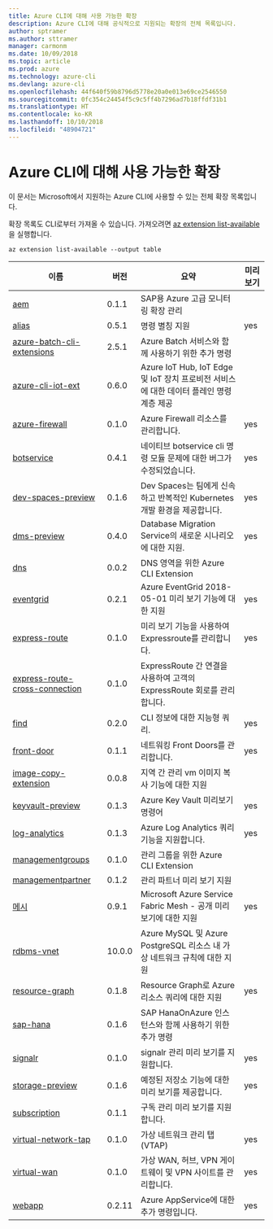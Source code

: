 ```yaml
---
title: Azure CLI에 대해 사용 가능한 확장
description: Azure CLI에 대해 공식적으로 지원되는 확장의 전체 목록입니다.
author: sptramer
ms.author: sttramer
manager: carmonm
ms.date: 10/09/2018
ms.topic: article
ms.prod: azure
ms.technology: azure-cli
ms.devlang: azure-cli
ms.openlocfilehash: 44f640f59b8796d5778e20a0e013e69ce2546550
ms.sourcegitcommit: 0fc354c24454f5c9c5ff4b7296ad7b18ffdf31b1
ms.translationtype: HT
ms.contentlocale: ko-KR
ms.lasthandoff: 10/10/2018
ms.locfileid: "48904721"
---
```

# <a name="available-extensions-for-the-azure-cli"></a>Azure CLI에 대해 사용 가능한 확장

이 문서는 Microsoft에서 지원하는 Azure CLI에 사용할 수 있는 전체 확장 목록입니다.

확장 목록도 CLI로부터 가져올 수 있습니다. 가져오려면 [az extension list-available](/cli/azure/extension?view=azure-cli-latest#az-extension-list-available)을 실행합니다.

```azurecli
az extension list-available --output table
```

| 이름 | 버전 | 요약 | 미리 보기 |
|------|---------|---------|---------|
| [aem](https://github.com/Azure/azure-cli-extensions) | 0.1.1 | SAP용 Azure 고급 모니터링 확장 관리 |  |
| [alias](https://github.com/Azure/azure-cli-extensions) | 0.5.1 | 명령 별칭 지원 | yes |
| [azure-batch-cli-extensions](https://github.com/Azure/azure-batch-cli-extensions) | 2.5.1 | Azure Batch 서비스와 함께 사용하기 위한 추가 명령 |  |
| [azure-cli-iot-ext](https://github.com/azure/azure-iot-cli-extension) | 0.6.0 | Azure IoT Hub, IoT Edge 및 IoT 장치 프로비전 서비스에 대한 데이터 플레인 명령 계층 제공 |  |
| [azure-firewall](https://github.com/Azure/azure-cli-extensions/tree/master/src/azure-firewall) | 0.1.0 | Azure Firewall 리소스를 관리합니다. | yes |
| [botservice](https://github.com/Azure/azure-cli-extensions) | 0.4.1 | 네이티브 botservice cli 명령 모듈 문제에 대한 버그가 수정되었습니다. | yes |
| [dev-spaces-preview](https://github.com/Azure/azure-cli-extensions) | 0.1.6 | Dev Spaces는 팀에게 신속하고 반복적인 Kubernetes 개발 환경을 제공합니다. | yes |
| [dms-preview](https://github.com/Azure/azure-cli-extensions/tree/master/src/dms-preview) | 0.4.0 | Database Migration Service의 새로운 시나리오에 대한 지원. | yes |
| [dns](https://github.com/Azure/azure-cli-extensions) | 0.0.2 | DNS 영역을 위한 Azure CLI Extension |  |
| [eventgrid](https://github.com/Azure/azure-cli-extensions) | 0.2.1 | Azure EventGrid 2018-05-01 미리 보기 기능에 대한 지원 | yes |
| [express-route](https://github.com/Azure/azure-cli-extensions/tree/master/src/express-route) | 0.1.0 | 미리 보기 기능을 사용하여 Expressroute를 관리합니다. | yes |
| [express-route-cross-connection](https://github.com/Azure/azure-cli-extensions/tree/master/src/express-route-cross-connection) | 0.1.0 | ExpressRoute 간 연결을 사용하여 고객의 ExpressRoute 회로를 관리 합니다. |  |
| [find](https://github.com/Azure/azure-cli-extensions/tree/master/src/find) | 0.2.0 | CLI 정보에 대한 지능형 쿼리. | yes |
| [front-door](https://github.com/Azure/azure-cli-extensions/tree/master/src/front-door) | 0.1.1 | 네트워킹 Front Doors를 관리합니다. | yes |
| [image-copy-extension](https://github.com/Azure/azure-cli-extensions) | 0.0.8 | 지역 간 관리 vm 이미지 복사 기능에 대한 지원 |  |
| [keyvault-preview](https://github.com/Azure/azure-keyvault-cli-extension) | 0.1.3 | Azure Key Vault 미리보기 명령어 | yes |
| [log-analytics](https://github.com/Azure/azure-cli-extensions/tree/master/src/log-analytics) | 0.1.3 | Azure Log Analytics 쿼리 기능을 지원합니다. | yes |
| [managementgroups](https://github.com/Azure/azure-cli-extensions) | 0.1.0 | 관리 그룹을 위한 Azure CLI Extension |  |
| [managementpartner](https://github.com/Azure/azure-cli-extensions) | 0.1.2 | 관리 파트너 미리 보기 지원 |  |
| [메시](https://github.com/Azure/azure-cli-extensions) | 0.9.1 | Microsoft Azure Service Fabric Mesh - 공개 미리 보기에 대한 지원 | yes |
| [rdbms-vnet](https://github.com/Azure/azure-cli-extensions) | 10.0.0 | Azure MySQL 및 Azure PostgreSQL 리소스 내 가상 네트워크 규칙에 대한 지원 |  |
| [resource-graph](https://github.com/Azure/azure-cli-extensions/tree/master/src/resource-graph) | 0.1.8 | Resource Graph로 Azure 리소스 쿼리에 대한 지원 | yes |
| [sap-hana](https://github.com/Azure/azure-hanaonazure-cli-extension) | 0.1.6 | SAP HanaOnAzure 인스턴스와 함께 사용하기 위한 추가 명령 |  |
| [signalr](https://github.com/Azure/azure-cli-extensions) | 0.1.0 | signalr 관리 미리 보기를 지원합니다. | yes |
| [storage-preview](https://github.com/Azure/azure-cli-extensions/tree/master/src/storage-preview) | 0.1.6 | 예정된 저장소 기능에 대한 미리 보기를 제공합니다. | yes |
| [subscription](https://github.com/Azure/azure-cli-extensions) | 0.1.1 | 구독 관리 미리 보기를 지원합니다. |  |
| [virtual-network-tap](https://github.com/Azure/azure-cli-extensions/tree/master/src/virtual-network-tap) | 0.1.0 | 가상 네트워크 관리 탭(VTAP) | yes |
| [virtual-wan](https://github.com/Azure/azure-cli-extensions/tree/master/src/virtual-wan) | 0.1.0 | 가상 WAN, 허브, VPN 게이트웨이 및 VPN 사이트를 관리합니다. | yes |
| [webapp](https://github.com/Azure/azure-cli-extensions) | 0.2.11 | Azure AppService에 대한 추가 명령입니다. | yes |